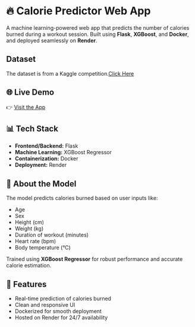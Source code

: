 
# 🔥 Calorie Predictor Web App

A machine learning-powered web app that predicts the number of calories burned during a workout session. Built using **Flask**, **XGBoost**, and **Docker**, and deployed seamlessly on **Render**.

## Dataset
The dataset is from a Kaggle competition.[Click Here](https://www.kaggle.com/competitions/playground-series-s5e5)

## 🌐 Live Demo

👉 [Visit the App](https://calorie-predictor-app-0qab.onrender.com/)


## 📊 Tech Stack

- **Frontend/Backend:** Flask
- **Machine Learning:** XGBoost Regressor
- **Containerization:** Docker
- **Deployment:** Render

## 🧠 About the Model

The model predicts calories burned based on user inputs like:

- Age  
- Sex  
- Height (cm)  
- Weight (kg)  
- Duration of workout (minutes)  
- Heart rate (bpm)  
- Body temperature (°C)

Trained using **XGBoost Regressor** for robust performance and accurate calorie estimation.

## 🚀 Features

- Real-time prediction of calories burned  
- Clean and responsive UI  
- Dockerized for smooth deployment  
- Hosted on Render for 24/7 availability



